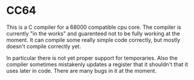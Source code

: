 # CC64

This is a C compiler for a 68000 compatible cpu core.
The compiler is currently "in the works" and guarenteed not to be fully working at the moment.
It can compile some really simple code correctly, but mostly doesn't compile correctly yet.

In particular there is not yet proper support for temporaries.
Also the compiler sometimes mistakenly updates a register that it shouldn't that it uses later in code.
There are many bugs in it at the moment. 

